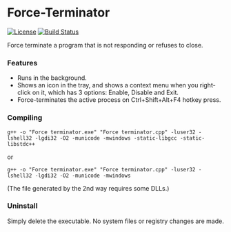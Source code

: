 # Force-Terminator
[![License](https://img.shields.io/badge/license-The_Unlicense-blue.svg)](LICENSE)
[![Build Status](https://img.shields.io/badge/build-Passing-default.svg)](https://travis-ci.org/username/project)

Force terminate a program that is not responding or refuses to close. 

### Features

- Runs in the background.
- Shows an icon in the tray, and shows a context menu when you right-click on it, which has 3 options: Enable, Disable and Exit.
- Force-terminates the active process on Ctrl+Shift+Alt+F4 hotkey press.

### Compiling
```
g++ -o "Force terminator.exe" "Force terminator.cpp" -luser32 -lshell32 -lgdi32 -O2 -municode -mwindows -static-libgcc -static-libstdc++
```
or
```
g++ -o "Force terminator.exe" "Force terminator.cpp" -luser32 -lshell32 -lgdi32 -O2 -municode -mwindows
```
(The file generated by the 2nd way requires some DLLs.)

### Uninstall
Simply delete the executable. No system files or registry changes are made.
